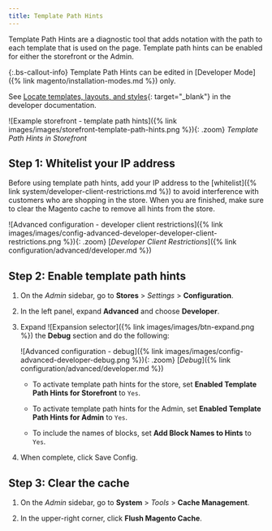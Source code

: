```yaml
---
title: Template Path Hints
---
```


Template Path Hints are a diagnostic tool that adds notation with the path to each template that is used on the page. Template path hints can be enabled for either the storefront or the Admin.

{:.bs-callout-info}
Template Path Hints can be edited in [Developer Mode]({% link magento/installation-modes.md %}) only.

See [Locate templates, layouts, and styles][1]{: target="_blank"} in the developer documentation.

![Example storefront - template path hints]({% link images/images/storefront-template-path-hints.png %}){: .zoom}
_Template Path Hints in Storefront_

## Step 1: Whitelist your IP address

Before using template path hints, add your IP address to the [whitelist]({% link system/developer-client-restrictions.md %}) to avoid interference with customers who are shopping in the store. When you are finished, make sure to clear the Magento cache to remove all hints from the store.

![Advanced configuration - developer client restrictions]({% link images/images/config-advanced-developer-developer-client-restrictions.png %}){: .zoom}
[_Developer Client Restrictions_]({% link configuration/advanced/developer.md %})

## Step 2: Enable template path hints

1. On the _Admin_ sidebar, go to **Stores** > _Settings_ > **Configuration**.

1. In the left panel, expand **Advanced** and choose **Developer**.

1. Expand ![Expansion selector]({% link images/images/btn-expand.png %}) the **Debug** section and do the following:

    ![Advanced configuration - debug]({% link images/images/config-advanced-developer-debug.png %}){: .zoom}
    [_Debug_]({% link configuration/advanced/developer.md %})

    - To activate template path hints for the store, set **Enabled Template Path Hints for Storefront** to `Yes`.

    - To activate template path hints for the Admin, set **Enabled Template Path Hints for Admin** to `Yes`.

    - To include the names of blocks, set **Add Block Names to Hints** to `Yes`.

1. When complete, click <span class="btn">Save Config</span>.

## Step 3: Clear the cache

1. On the _Admin_ sidebar, go to **System** > _Tools_ > **Cache Management**.

1. In the upper-right corner, click **Flush Magento Cache**.

[1]: http://devdocs.magento.com/guides/v2.3/frontend-dev-guide/themes/debug-theme.html
